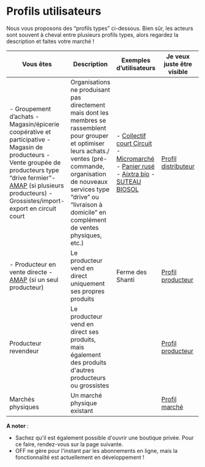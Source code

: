 # Profils utilisateurs

Nous vous proposons des “profils types” ci-dessous. Bien sûr, les acteurs sont souvent à cheval entre plusieurs profils types, alors regardez la description et faites votre marché !

| **Vous êtes** | **Description** | **Exemples d’utilisateurs** | **Je veux juste être visible** | **Je veux organiser des ventes** |
| --- | --- | --- | --- | --- |
| - Groupement d’achats - Magasin/épicerie coopérative et participative - Magasin de producteurs - Vente groupée de producteurs type “drive fermier”- [AMAP](http://www.reseau-amap.org/amap.php) \(si plusieurs producteurs\) - Grossistes/import-export en circuit court | Organisations ne produisant pas directement mais dont les membres se rassemblent pour grouper et optimiser leurs achats./ ventes \(pré-commande, organisation de nouveaux services type “drive” ou “livraison à domicile” en complément de ventes physiques, etc.\) | ​- [Collectif court Circuit](http://www.collectifcourtcircuit.org/)​ -[Micromarché](http://www.micromarche.fr/) - [Panier rusé](http://aupanierruse.initiative.place/)​ - [Aixtra bio](https://www.facebook.com/aixtrabio/?ref=page_internal)​ - ​[SUTEAU BIOSOL](https://www.infoempresa.com/fr-fr/es/entreprise/suteau-biosol-sl)​ | [Profil distributeur](le-hub-non-producteur-sans-boutique-en-ligne.md) | [Hub distributeur](le-hub-non-producteur-avec-boutique-en-ligne.md) ou [Collectif de producteurs](le-collectif-de-producteurs-avec-une-boutique.md) |
| - Producteur en vente directe - [AMAP](http://www.reseau-amap.org/amap.php) \(si un seul producteur\) | Le producteur vend en direct uniquement ses propres produits | Ferme des Shanti | [Profil producteur](le-producteur-sans-boutique.md) | [Boutique producteur](https://ofnuserguidefr.gitbook.io/guide-utilisateur-open-food-france/les-differents-profils-utilisateurs/le-producteur-en-vente-directe-avec-une-boutique)  |
| Producteur revendeur   | Le producteur vend en direct ses produits, mais également des produits d'autres producteurs ou  grossistes |   | [Profil producteur](le-producteur-sans-boutique.md) | [Hub producteur](https://ofnuserguidefr.gitbook.io/guide-utilisateur-open-food-france/les-differents-profils-utilisateurs/le-producteur-revendeur-avec-une-boutique) |
| Marchés physiques | Un marché physique existant |  | [Profil marché](le-marche-virtuel-sans-boutique.md) | [Boutique marché](le-marche-virtuel-avec-boutique.md) |

  
  
**A noter** :  
- Sachez qu'il est également possible d'ouvrir une boutique privée. Pour ce faire, rendez-vous sur la page suivante.  
- OFF ne gère pour l'instant par les abonnements en ligne, mais la fonctionnalité est actuellement en développement !

